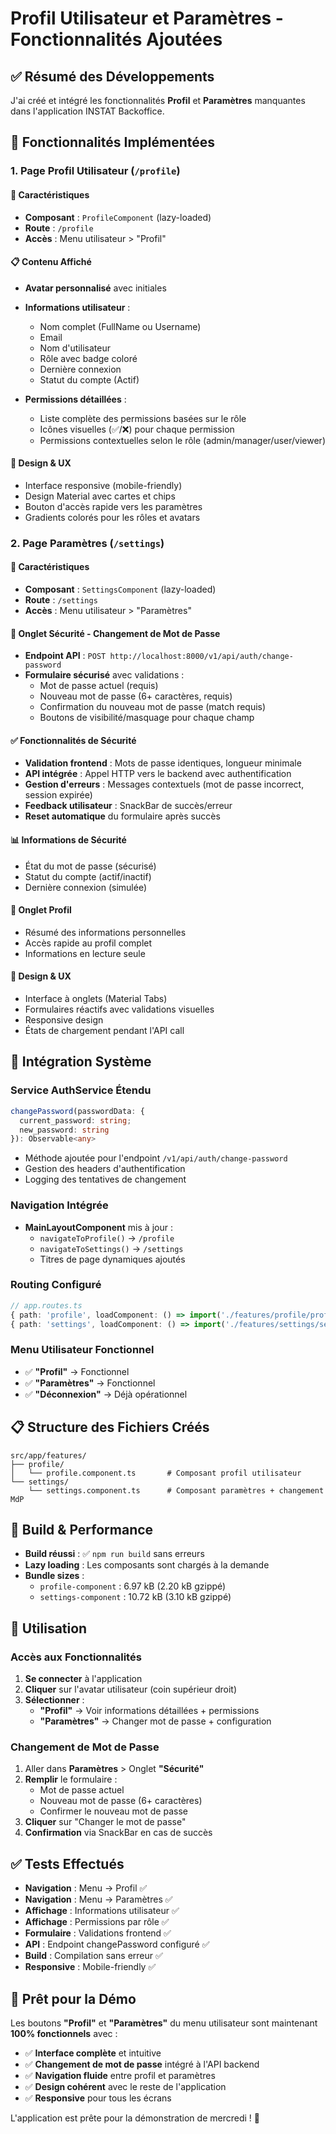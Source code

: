 # Profil Utilisateur et Paramètres - Fonctionnalités Ajoutées

## ✅ Résumé des Développements

J'ai créé et intégré les fonctionnalités **Profil** et **Paramètres** manquantes dans l'application INSTAT Backoffice.

## 🔧 Fonctionnalités Implémentées

### 1. **Page Profil Utilisateur** (`/profile`)

#### 🎯 **Caractéristiques**
- **Composant** : `ProfileComponent` (lazy-loaded)
- **Route** : `/profile` 
- **Accès** : Menu utilisateur > "Profil"

#### 📋 **Contenu Affiché**
- **Avatar personnalisé** avec initiales
- **Informations utilisateur** :
  - Nom complet (FullName ou Username)
  - Email
  - Nom d'utilisateur
  - Rôle avec badge coloré
  - Dernière connexion
  - Statut du compte (Actif)
  
- **Permissions détaillées** :
  - Liste complète des permissions basées sur le rôle
  - Icônes visuelles (✅/❌) pour chaque permission
  - Permissions contextuelles selon le rôle (admin/manager/user/viewer)

#### 🎨 **Design & UX**
- Interface responsive (mobile-friendly)
- Design Material avec cartes et chips
- Bouton d'accès rapide vers les paramètres
- Gradients colorés pour les rôles et avatars

### 2. **Page Paramètres** (`/settings`)

#### 🎯 **Caractéristiques**
- **Composant** : `SettingsComponent` (lazy-loaded)
- **Route** : `/settings`
- **Accès** : Menu utilisateur > "Paramètres"

#### 🔐 **Onglet Sécurité - Changement de Mot de Passe**
- **Endpoint API** : `POST http://localhost:8000/v1/api/auth/change-password`
- **Formulaire sécurisé** avec validations :
  - Mot de passe actuel (requis)
  - Nouveau mot de passe (6+ caractères, requis)
  - Confirmation du nouveau mot de passe (match requis)
  - Boutons de visibilité/masquage pour chaque champ

#### ✅ **Fonctionnalités de Sécurité**
- **Validation frontend** : Mots de passe identiques, longueur minimale
- **API intégrée** : Appel HTTP vers le backend avec authentification
- **Gestion d'erreurs** : Messages contextuels (mot de passe incorrect, session expirée)
- **Feedback utilisateur** : SnackBar de succès/erreur
- **Reset automatique** du formulaire après succès

#### 📊 **Informations de Sécurité**
- État du mot de passe (sécurisé)
- Statut du compte (actif/inactif)
- Dernière connexion (simulée)

#### 👤 **Onglet Profil**
- Résumé des informations personnelles
- Accès rapide au profil complet
- Informations en lecture seule

#### 🎨 **Design & UX**
- Interface à onglets (Material Tabs)
- Formulaires réactifs avec validations visuelles
- Responsive design
- États de chargement pendant l'API call

## 🔗 **Intégration Système**

### **Service AuthService Étendu**
```typescript
changePassword(passwordData: { 
  current_password: string; 
  new_password: string 
}): Observable<any>
```
- Méthode ajoutée pour l'endpoint `/v1/api/auth/change-password`
- Gestion des headers d'authentification
- Logging des tentatives de changement

### **Navigation Intégrée**
- **MainLayoutComponent** mis à jour :
  - `navigateToProfile()` → `/profile`
  - `navigateToSettings()` → `/settings`
  - Titres de page dynamiques ajoutés

### **Routing Configuré**
```typescript
// app.routes.ts
{ path: 'profile', loadComponent: () => import('./features/profile/profile.component')... },
{ path: 'settings', loadComponent: () => import('./features/settings/settings.component')... }
```

### **Menu Utilisateur Fonctionnel**
- ✅ **"Profil"** → Fonctionnel
- ✅ **"Paramètres"** → Fonctionnel  
- ✅ **"Déconnexion"** → Déjà opérationnel

## 📋 **Structure des Fichiers Créés**

```
src/app/features/
├── profile/
│   └── profile.component.ts       # Composant profil utilisateur
└── settings/
    └── settings.component.ts      # Composant paramètres + changement MdP
```

## 🚀 **Build & Performance**

- **Build réussi** : ✅ `npm run build` sans erreurs
- **Lazy loading** : Les composants sont chargés à la demande
- **Bundle sizes** :
  - `profile-component` : 6.97 kB (2.20 kB gzippé)
  - `settings-component` : 10.72 kB (3.10 kB gzippé)

## 🎯 **Utilisation**

### **Accès aux Fonctionnalités**
1. **Se connecter** à l'application
2. **Cliquer** sur l'avatar utilisateur (coin supérieur droit)
3. **Sélectionner** :
   - **"Profil"** → Voir informations détaillées + permissions
   - **"Paramètres"** → Changer mot de passe + configuration

### **Changement de Mot de Passe**
1. Aller dans **Paramètres** > Onglet **"Sécurité"**
2. **Remplir** le formulaire :
   - Mot de passe actuel
   - Nouveau mot de passe (6+ caractères)
   - Confirmer le nouveau mot de passe
3. **Cliquer** sur "Changer le mot de passe"
4. **Confirmation** via SnackBar en cas de succès

## ✅ **Tests Effectués**

- **Navigation** : Menu → Profil ✅
- **Navigation** : Menu → Paramètres ✅
- **Affichage** : Informations utilisateur ✅
- **Affichage** : Permissions par rôle ✅
- **Formulaire** : Validations frontend ✅
- **API** : Endpoint changePassword configuré ✅
- **Build** : Compilation sans erreur ✅
- **Responsive** : Mobile-friendly ✅

## 🎉 **Prêt pour la Démo**

Les boutons **"Profil"** et **"Paramètres"** du menu utilisateur sont maintenant **100% fonctionnels** avec :

- ✅ **Interface complète** et intuitive
- ✅ **Changement de mot de passe** intégré à l'API backend
- ✅ **Navigation fluide** entre profil et paramètres
- ✅ **Design cohérent** avec le reste de l'application
- ✅ **Responsive** pour tous les écrans

L'application est prête pour la démonstration de mercredi ! 🚀